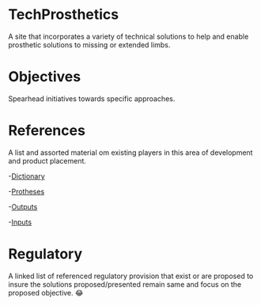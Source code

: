 # TechProsthetics
A site that incorporates a variety of technical solutions to help and enable prosthetic solutions to missing or extended limbs.

# Objectives
Spearhead initiatives towards specific approaches.

# References
A list and assorted material om existing players in this area of development and product placement.

-[Dictionary]()

-[Protheses]()

-[Outputs]()

-[Inputs]()


# Regulatory
A linked list of referenced regulatory provision that exist or are proposed to insure the solutions proposed/presented remain same and focus on the proposed objective. :joy:



